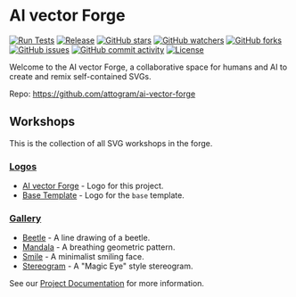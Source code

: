 # AI vector Forge

[![Run Tests](https://github.com/attogram/ai-vector-forge/actions/workflows/ci.yml/badge.svg)](https://github.com/attogram/ai-vector-forge/actions/workflows/ci.yml)
[![Release](https://img.shields.io/github/v/release/attogram/ai-vector-forge?style=flat)](https://github.com/attogram/ai-vector-forge/releases)
[![GitHub stars](https://img.shields.io/github/stars/attogram/ai-vector-forge?style=flat)](https://github.com/attogram/ai-vector-forge/stargazers)
[![GitHub watchers](https://img.shields.io/github/watchers/attogram/ai-vector-forge?style=flat)](https://github.com/attogram/ai-vector-forge/watchers)
[![GitHub forks](https://img.shields.io/github/forks/attogram/ai-vector-forge?style=flat)](https://github.com/attogram/ai-vector-forge/network/members)
[![GitHub issues](https://img.shields.io/github/issues/attogram/ai-vector-forge?style=flat)](https://github.com/attogram/ai-vector-forge/issues)
[![GitHub commit activity](https://img.shields.io/github/commit-activity/t/attogram/ai-vector-forge?style=flat)](https://github.com/attogram/ai-vector-forge/commits/main)
[![License](https://img.shields.io/github/license/attogram/ai-vector-forge?style=flat)](./LICENSE)

Welcome to the AI vector Forge, a collaborative space for humans and AI to create and remix self-contained SVGs.

Repo: <https://github.com/attogram/ai-vector-forge>

## Workshops

This is the collection of all SVG workshops in the forge.

### [Logos](./logos)

- [AI vector Forge](./logos/ai-vector-forge) - Logo for this project.
- [Base Template](./logos/base) - Logo for the `base` template.

### [Gallery](./gallery)

- [Beetle](./gallery/beetle) - A line drawing of a beetle.
- [Mandala](./gallery/mandala) - A breathing geometric pattern.
- [Smile](./gallery/smile) - A minimalist smiling face.
- [Stereogram](./gallery/stereogram) - A "Magic Eye" style stereogram.

See our [Project Documentation](./docs/README.md) for more information.
